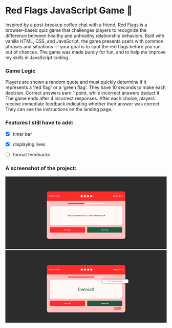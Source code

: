 # Red Flags JavaScript Game 💌

Inspired by a post-breakup coffee chat with a friend, Red Flags is a browser-based quiz game that challenges players to recognize the difference between healthy and unhealthy relationship behaviors. Built with vanilla HTML, CSS, and JavaScript, the game presents users with common phrases and situations — your goal is to spot the red flags before you run out of chances.
The game was made purely for fun, and to help me improve my skills in JavaScript coding.

### Game Logic
Players are shown a random quote and must quickly determine if it represents a 'red flag' or a 'green flag'. They have 10 seconds to make each decision. Correct answers earn 1 point, while incorrect answers deduct it. The game ends after 4 incorrect responses. After each choice, players receive immediate feedback indicating whether their answer was correct. They can see the instructions on the landing page.

### Features I still have to add:
- [x] timer bar
- [x] displaying lives
- [ ] format feedbacks


### A screenshot of the project:
![Screenshot of the project interface](assets/image1.png)
![Screenshot of the project interface](assets/image.png)


